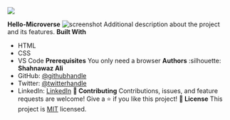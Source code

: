 ![](https://img.shields.io/badge/Microverse-blueviolet)

**Hello-Microverse**
![screenshot](image/HelloMicroverse.png)
Additional description about the project and its features.
**Built With**
- HTML
- CSS
- VS Code
**Prerequisites**
You only need a browser
**Authors**
:silhouette:  **Shahnawaz Ali**
- GitHub: [@githubhandle](https://github.com/shahnawaza75)
- Twitter: [@twitterhandle](https://twitter.com/RjShahnawaza75)
- LinkedIn: [LinkedIn](https://www.linkedin.com/in/shahnawaz-ali-a24b72204)
 **:handshake: Contributing**
Contributions, issues, and feature requests are welcome!
Give a :star:️ if you like this project!
 **:memo: License**
This project is [MIT](./MIT.md) licensed.